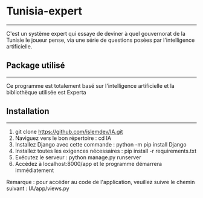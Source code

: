 # Tunisia-expert
***
C'est un système expert qui essaye de deviner à quel gouvernorat de la Tunisie le joueur pense, via une série de questions posées par l'intelligence artificielle.
## Package utilisé
***
Ce programme est totalement basé sur l'intelligence artificielle et la bibliothèque utilisée est Experta
## Installation
***
1. git clone https://github.com/islemdev/IA.git
2. Naviguez vers le bon répertoire : cd IA
3. Installez Django avec cette commande : python -m pip install Django
4. Installez toutes les exigences nécessaires : pip install -r requirements.txt
5. Exécutez le serveur : python manage.py runserver
6. Accédez à localhost:8000/app et le programme démarrera immédiatement

Remarque : pour accéder au code de l'application, veuillez suivre le chemin suivant : IA/app/views.py 




